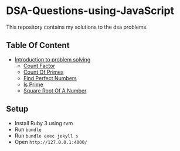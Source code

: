 # DSA-Questions-using-JavaScript

This repository contains my solutions to the dsa problems.

## Table Of Content

- [Introduction to problem solving](./01_Introduction-to-problem-solving)
  - [Count Factor](./01_Introduction-to-problem-solving/count-factors/)
  - [Count Of Primes](./01_Introduction-to-problem-solving/count-of-primes/)
  - [Find Perfect Numbers](./01_Introduction-to-problem-solving/find-perfect-numbers/)
  - [Is Prime](./01_Introduction-to-problem-solving/is-prime/)
  - [Square Root Of A Number](./01_Introduction-to-problem-solving/square-root-of-number/)

## Setup

- Install Ruby 3 using rvm
- Run `bundle`
- Run `bundle exec jekyll s`
- Open `http://127.0.0.1:4000/`
